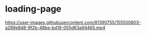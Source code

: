 # loading-page

https://user-images.githubusercontent.com/81390755/155500803-a289e8d8-9f2b-48be-bd19-055d63a94465.mp4

